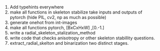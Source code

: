 1. Add typehints everywhere
2. make all functions in skeleton stabilize take inputs and outputs of pytorch (hide PIL, cv2, np as much as possible)
3. generate onehot from int-images
4. make all functions pytorch, [BxCxHxW] ,[0.-1.]
5. write a radial_skeleton_stalization_method
6. write code that checks anisotropy or other skeleton stabillity questions.
7. extract_radial_skelton and binarization two distinct stages.
